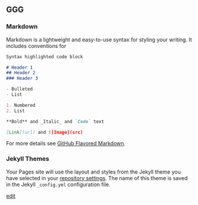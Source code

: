 ## GGG


### Markdown

Markdown is a lightweight and easy-to-use syntax for styling your writing. It includes conventions for

```markdown
Syntax highlighted code block

# Header 1
## Header 2
### Header 3

- Bulleted
- List

1. Numbered
2. List

**Bold** and _Italic_ and `Code` text

[Link](url) and ![Image](src)
```

For more details see [GitHub Flavored Markdown](https://guides.github.com/features/mastering-markdown/).

### Jekyll Themes

Your Pages site will use the layout and styles from the Jekyll theme you have selected in your [repository settings](https://github.com/gggwcg/gggwcg.github.io/settings). The name of this theme is saved in the Jekyll `_config.yml` configuration file.

[edit](https://github.com/gggwcg/gggwcg.github.io/edit/master/index.md)
